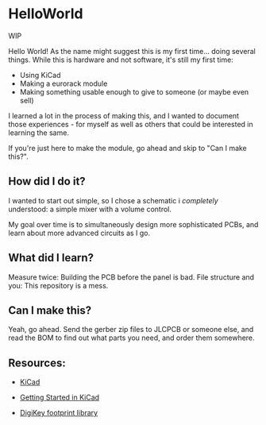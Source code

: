 # HelloWorld

WIP

Hello World! As the name might suggest this is my first time... doing several things. While this is hardware and not software, it's still my first time:
 - Using KiCad
 - Making a eurorack module
 - Making something usable enough to give to someone (or maybe even sell)
 
I learned a lot in the process of making this, and I wanted to document those experiences - for myself as well as others that could be interested in learning the same. 

If you're just here to make the module, go ahead and skip to "Can I make this?".
 
 ## How did I  do it?

I wanted to start out simple, so I chose a schematic i *completely* understood: a simple mixer with a volume control. 

My goal over time is to simultaneously design more sophisticated PCBs, and learn about more advanced circuits as I go.

## What did I learn?

Measure twice: Building the PCB before the panel is bad.
File structure and you: This repository is a mess.

## Can I make this?
Yeah, go ahead. Send the gerber zip files to JLCPCB or someone else, and read the BOM to find out what parts you need, and order them somewhere.

## Resources: 
 - [KiCad](https://kicad-pcb.org/)
 - [Getting Started in KiCad](https://docs.kicad-pcb.org/5.1/en/getting_started_in_kicad/getting_started_in_kicad.html)

 - [DigiKey footprint library](https://www.digikey.com/en/resources/design-tools/kicad)
